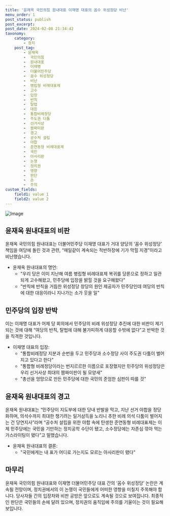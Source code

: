 ```yaml
---
title: '윤재옥 국민의힘 원내대표 이재명 대표의 꼼수 위성정당 비난'
menu_order: 1
post_status: publish
post_excerpt: 
post_date: 2024-02-08 21:34:42
taxonomy:
    category:
        - 정치
    post_tag:
        - 윤재옥
        -  국민의힘
        -  원내대표
        -  이재명
        -  더불어민주당
        -  꼼수 위성정당
        -  비난
        -  병립형 비례대표제
        -  고수
        -  입장
        -  반칙
        -  탈법
        -  대응
        -  통합비례정당
        -  주도권 다툼
        -  선거사상
        -  짬짜미판
        -  경고
        -  공수처 설립
        -  야합
        -  준연동형 비례대표제
        -  국민
        -  아사리판
        -  논쟁
        -  정치권
        -  영향
        -  판단
        -  손
        -  주의
custom_fields:
    field1: value 1
    field2: value 2
---
```


![Image](https://imgnews.pstatic.net/image/056/2024/02/08/0011658590_001_20240208091803434.jpg?type=w647)

## 윤재옥 원내대표의 비판
윤재옥 국민의힘 원내대표는 더불어민주당 이재명 대표가 거대 양당의 ‘꼼수 위성정당’ 책임을 여당에 돌린 것과 관련, “매일같이 계속되는 적반하장에 기가 막힐 지경”이라고 비난했습니다. 
- 윤재옥 원내대표의 명언: 
  - "우리 당은 이미 지난해 여름 병립형 비례대표제 복귀를 당론으로 정하고 일관되게 고수해왔고, 민주당에 입장을 밝힐 것을 요구해왔다"
  - "반칙에 반칙을 거듭한 위성정당 창당의 원인 제공자가 민주당인데 여당의 반칙에 대한 대응이라니 지나가는 소가 웃을 일"
## 민주당의 입장 반박
이는 이재명 대표가 어제 당 회의에서 민주당의 비례 위성정당 추진에 대한 비판이 제기되는 것에 대해 “여당의 반칙, 탈법에 대해 불가피하게 대응할 수밖에 없다”고 반박한 것을 직격한 것입니다. 
- 이재명 대표의 입장:
  - "통합비례정당 지분과 순번을 두고 민주당과 소수정당 사이 주도권 다툼이 벌어지고 있다고 한다"
  - "통합형 비례정당이라는 번지르르한 이름으로 포장했지만 민주당의 위성정당은 우리 선거사상 최대의 짬짜미판이 될 모양새"
  - "총선을 엉망으로 만든 민주당에 대한 국민의 준엄한 심판이 따를 것"
## 윤재옥 원내대표의 경고
윤재옥 원내대표는 “민주당이 지도부에 대한 당내 반발을 막고, 지난 선거 야합을 정당화하며, 의석수까지 최대한 챙기려는 일거삼득을 노리니 추한 비례 의석 다툼이 벌어지는 건 당연지사”라며 “공수처 설립을 위한 야합 속에 탄생한 준연동형 비례대표제는 이제 민주당에는 국민을 기만하는 정치공학 수단이 됐고, 소수정당에는 자존심 깎아 먹는 가스라이팅이 됐다”고 말했습니다.
- 윤재옥 원내대표의 결론:
  - "국민에게는 내 표가 어디로 가는지도 모르는 아사리판이 됐다"
## 마무리
윤재옥 국민의힘 원내대표와 이재명 더불어민주당 대표 간의 ‘꼼수 위성정당’ 논란은 계속될 전망이며, 정치권에서의 이 논쟁이 국민들에게 어떠한 영향을 미칠지 주목해야 합니다. 당사자들 간의 입장차와 비판 공방은 앞으로도 계속될 것으로 보여집니다. 최종적인 판단은 국민들의 손에 달려 있으며, 정치권의 움직임에 주의를 기울이는 것이 필요해 보입니다.
